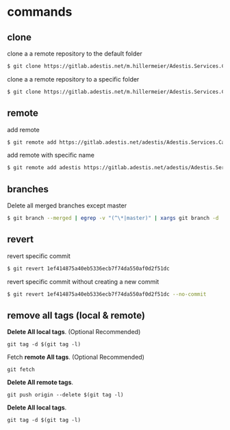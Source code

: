 # commands

## clone

 clone a a remote repository to the default folder

```bash
$ git clone https://gitlab.adestis.net/m.hillermeier/Adestis.Services.CatalogService.git
```

clone a a remote repository to a specific folder

```bash
$ git clone https://gitlab.adestis.net/m.hillermeier/Adestis.Services.CatalogService.git Adestis.Services.CatalogService.mh
```

## remote

add remote

```bash
$ git remote add https://gitlab.adestis.net/adestis/Adestis.Services.CatalogService.git
```

add remote with specific name

```bash
$ git remote add adestis https://gitlab.adestis.net/adestis/Adestis.Services.CatalogService.git
```

## branches

Delete all merged branches except master

```bash
$ git branch --merged | egrep -v "(^\*|master)" | xargs git branch -d
```

## revert

revert specific commit

```bash
$ git revert 1ef414875a40eb5336ecb7f74da550af0d2f51dc
```

revert specific commit without creating a new commit

```bash
$ git revert 1ef414875a40eb5336ecb7f74da550af0d2f51dc --no-commit
```

## remove all tags \(local & remote\)

 **Delete All local tags**. \(Optional Recommended\) 

```text
git tag -d $(git tag -l)
```

Fetch **remote All tags**. \(Optional Recommended\)

```text
git fetch
```

**Delete All remote tags**.

```text
git push origin --delete $(git tag -l)
```

 **Delete All local tags**. 

```text
git tag -d $(git tag -l)
```

